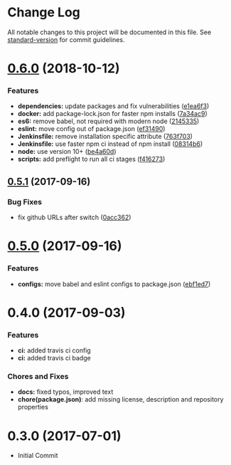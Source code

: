# Change Log

All notable changes to this project will be documented in this file. See [standard-version](https://github.com/conventional-changelog/standard-version) for commit guidelines.

<a name="0.6.0"></a>
# [0.6.0](https://github.com/julie-ng/express-starter/compare/v0.5.1...v0.6.0) (2018-10-12)


### Features

* **dependencies:** update packages and fix vulnerabilities ([e1ea6f3](https://github.com/julie-ng/express-starter/commit/e1ea6f3))
* **docker:** add package-lock.json for faster npm installs ([7a34ac9](https://github.com/julie-ng/express-starter/commit/7a34ac9))
* **es6:** remove babel, not required with modern node ([2145335](https://github.com/julie-ng/express-starter/commit/2145335))
* **eslint:** move config out of package.json ([ef31490](https://github.com/julie-ng/express-starter/commit/ef31490))
* **Jenkinsfile:** remove installation specific attribute ([763f703](https://github.com/julie-ng/express-starter/commit/763f703))
* **Jenkinsfile:** use faster npm ci instead of npm install ([08314b6](https://github.com/julie-ng/express-starter/commit/08314b6))
* **node:** use version 10+ ([be4a60d](https://github.com/julie-ng/express-starter/commit/be4a60d))
* **scripts:** add preflight to run all ci stages ([f416273](https://github.com/julie-ng/express-starter/commit/f416273))



<a name="0.5.1"></a>
## [0.5.1](https://github.com/julie-ng/express-es6-starter/compare/v0.5.0...v0.5.1) (2017-09-16)


### Bug Fixes

* fix github URLs after switch ([0acc362](https://github.com/julie-ng/express-es6-starter/commit/0acc362))



<a name="0.5.0"></a>
# [0.5.0](https://github.com/julie-ng/express-es6-starter/compare/v0.4.0...v0.5.0) (2017-09-16)


### Features

* **configs:** move babel and eslint configs to package.json ([ebf1ed7](https://github.com/julie-ng/express-es6-starter/commit/ebf1ed7))



<a name="0.4.0"></a>
# 0.4.0 (2017-09-03)

### Features

* **ci:** added travis ci config
* **ci:** added travis ci badge

### Chores and Fixes

* **docs:** fixed typos, improved text
* **chore(package.json)**: add missing license, description and repository properties

<a name="0.3.0"></a>
# 0.3.0 (2017-07-01)

* Initial Commit